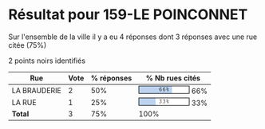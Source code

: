 # Résultat pour 159-LE POINCONNET

Sur l'ensemble de la ville il y a eu 4 réponses dont 3 réponses avec une rue citée (75%)

2 points noirs identifiés

| Rue | Vote | % réponses | % Nb rues cités|
|-----|------|------------|----------------|
| LA BRAUDERIE | 2 | 50% | <img src="../../img/bar_66.gif" />&nbsp;66%|
| LA RUE | 1 | 25% | <img src="../../img/bar_33.gif" />&nbsp;33%|
| **Total** | 3 | 75% | 100%|
